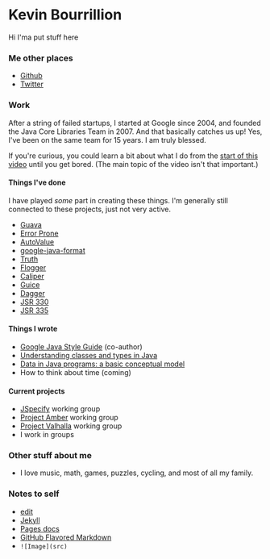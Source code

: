 # Kevin Bourrillion

Hi I'ma put stuff here

### Me other places

* [Github](https://github.com/kevinb9n)
* [Twitter](https://twitter.com/kevinb9n)

### Work

After a string of failed startups, I started at Google since 2004, and founded the
Java Core Libraries Team in 2007. And that basically catches us up! Yes, I've been
on the same team for 15 years. I am truly blessed.

If you're curious, you could learn a bit about what I do from the
[start of this video](https://www.youtube.com/watch?v=sPW2Pz2dI9E) until you get bored.
(The main topic of the video isn't that important.)

#### Things I've done

I have played *some* part in creating these things. I'm generally still connected to these projects, just not very active.

* [Guava](https://github.com/google/guava)
* [Error Prone](https://errorprone.info/)
* [AutoValue](https://github.com/google/auto/blob/master/value/userguide/index.md)
* [google-java-format](https://github.com/google/google-java-format)
* [Truth](https://github.com/google/truth)
* [Flogger](https://github.com/google/flogger)
* [Caliper](https://github.com/google/caliper)
* [Guice](https://github.com/google/guice)
* [Dagger](https://github.com/google/dagger)
* [JSR 330](https://jcp.org/en/jsr/detail?id=330)
* [JSR 335](https://jcp.org/en/jsr/detail?id=335)

#### Things I wrote

* [Google Java Style Guide](https://google.github.io/styleguide/javaguide.html) (co-author)
* [Understanding classes and types in Java](https://docs.google.com/document/d/1G5dNQ0kQwA5zefGdP_nvFJByb63QNlz0XiSjltiJM84/preview?resourcekey=0-HXOJZriWDQ_lN0iqZR9nXQ)
* [Data in Java programs: a basic conceptual model](https://docs.google.com/document/d/1J-a_K87P-R3TscD4uW2Qsbt5BlBR_7uX_BekwJ5BLSE/preview)
* How to think about time (coming)

#### Current projects 

* [JSpecify](http://jspecify.org) working group
* [Project Amber](https://openjdk.java.net/projects/amber/) working group
* [Project Valhalla](https://openjdk.java.net/projects/valhalla/) working group
* I work in groups

### Other stuff about me

* I love music, math, games, puzzles, cycling, and most of all my family.

### Notes to self

* [edit](https://github.com/kevinb9n/kevinb9n.github.io/edit/main/docs/index.md)
* [Jekyll](https://jekyllrb.com/)
* [Pages docs](https://docs.github.com/categories/github-pages-basics/)
* [GitHub Flavored Markdown](https://guides.github.com/features/mastering-markdown/)
* `![Image](src)`
